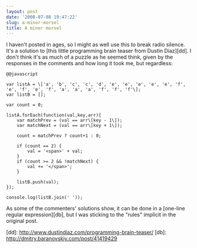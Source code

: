 ```yaml
---
layout: post
date: '2008-07-08 19:47:22'
slug: a-minor-morsel
title: A minor morsel
---
```


I haven't posted in ages, so I might as well use this to break radio silence. It's a solution to \[this little programming brain teaser from Dustin Diaz\]\[dd\]. I don't think it's as much of a puzzle as he seemed think, given by the responses in the comments and how long it took me, but regardless:

	@@javascript

	var listA = \['a', 'b', 'c', 'c', 'd', 'e', 'e', 'e', 'e', 'e', 'f', 'e', 'f', 'e', 'f', 'a', 'a', 'a', 'f', 'f', 'f'\];
	var listB = [];

	var count = 0;

	listA.forEach(function(val,key,arr){
	    var matchPrev = (val == arr\[key - 1\]);
	    var matchNext = (val == arr\[key + 1\]);

	    count = matchPrev ? count+1 : 0;

	    if (count == 2) {
	        val = '<span>' + val;
	    }
	    if (count >= 2 && !matchNext) {
	        val += '</span>';
	    }
    
	    listB.push(val);
	});

	console.log(listB.join(' '));

As some of the commenters' solutions show, it can be done in a \[one-line regular expression\]\[db\], but I was sticking to the "rules" implicit in the original post.

\[dd\]: http://www.dustindiaz.com/programming-brain-teaser/
\[db\]: http://dmitry.baranovskiy.com/post/41419429
